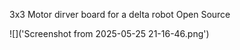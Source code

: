 3x3 Motor dirver board for a delta robot
Open Source


![]('Screenshot from 2025-05-25 21-16-46.png')
